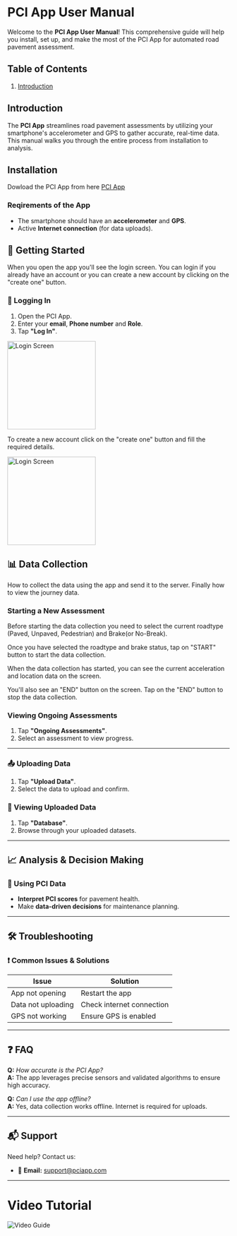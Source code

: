 # PCI App User Manual

Welcome to the **PCI App User Manual**! This comprehensive guide will help you install, set up, and make the most of the PCI App for automated road pavement assessment.

## Table of Contents

1. [Introduction](#introduction)

## Introduction

The **PCI App** streamlines road pavement assessments by utilizing your smartphone's accelerometer and GPS to gather accurate, real-time data. This manual walks you through the entire process from installation to analysis.

## Installation

Dowload the PCI App from here [PCI App](https://drive.google.com/file/d/18HJ9-j7Yavbx72-MPdU0XjzGVhlu_EJx/view?usp=sharing)

### Reqirements of the App

- The smartphone should have an **accelerometer** and **GPS**.
- Active **Internet connection** (for data uploads).

## 🔑 Getting Started

When you open the app you'll see the login screen. You can login if you already have an account or you can create a new account by clicking on the "create one" button.

### 🔐 Logging In

1. Open the PCI App.
2. Enter your **email**, **Phone number** and **Role**.
3. Tap **"Log In"**.

<img src="assets\screens\login_screen.jpg" alt="Login Screen" width="200"/>

To create a new account click on the "create one" button and fill the required details.

<img src="assets\screens\signup_screen.jpg" alt="Login Screen" width="200"/>

## 📊 Data Collection

How to collect the data using the app and send it to the server. Finally how to view the journey data.

### Starting a New Assessment

Before starting the data collection you need to select the current roadtype (Paved, Unpaved, Pedestrian) and Brake(or No-Break).

Once you have selected the roadtype and brake status, tap on "START" button to start the data collection.

When the data collection has started, you can see the current acceleration and location data on the screen.

You'll also see an "END" button on the screen. Tap on the "END" button to stop the data collection.

### Viewing Ongoing Assessments

1. Tap **"Ongoing Assessments"**.
2. Select an assessment to view progress.

---

### 📤 Uploading Data

1. Tap **"Upload Data"**.
2. Select the data to upload and confirm.

### 📂 Viewing Uploaded Data

1. Tap **"Database"**.
2. Browse through your uploaded datasets.

---

## 📈 Analysis & Decision Making

### 🧐 Using PCI Data

- **Interpret PCI scores** for pavement health.
- Make **data-driven decisions** for maintenance planning.

---

## 🛠️ Troubleshooting

### ❗ Common Issues & Solutions

| **Issue**          | **Solution**              |
| ------------------ | ------------------------- |
| App not opening    | Restart the app           |
| Data not uploading | Check internet connection |
| GPS not working    | Ensure GPS is enabled     |

---

## ❓ FAQ

**Q:** _How accurate is the PCI App?_  
**A:** The app leverages precise sensors and validated algorithms to ensure high accuracy.

**Q:** _Can I use the app offline?_  
**A:** Yes, data collection works offline. Internet is required for uploads.

---

## 📬 Support

Need help? Contact us:

- 📧 **Email:** [support@pciapp.com](mailto:support@pciapp.com)

---
# Video Tutorial
![Video Guide](https://youtu.be/UTvB3CGhZbg)